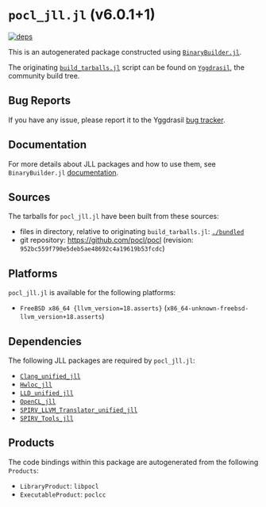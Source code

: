 # `pocl_jll.jl` (v6.0.1+1)

[![deps](https://juliahub.com/docs/pocl_jll/deps.svg)](https://juliahub.com/ui/Packages/General/pocl_jll/)

This is an autogenerated package constructed using [`BinaryBuilder.jl`](https://github.com/JuliaPackaging/BinaryBuilder.jl).

The originating [`build_tarballs.jl`](https://github.com/JuliaPackaging/Yggdrasil/blob/488e53c81571148b9f06ecdad4fcf0c6f63be776/P/pocl/pocl@6/build_tarballs.jl) script can be found on [`Yggdrasil`](https://github.com/JuliaPackaging/Yggdrasil/), the community build tree.

## Bug Reports

If you have any issue, please report it to the Yggdrasil [bug tracker](https://github.com/JuliaPackaging/Yggdrasil/issues).

## Documentation

For more details about JLL packages and how to use them, see `BinaryBuilder.jl` [documentation](https://docs.binarybuilder.org/stable/jll/).

## Sources

The tarballs for `pocl_jll.jl` have been built from these sources:

* files in directory, relative to originating `build_tarballs.jl`: [`./bundled`](https://github.com/JuliaPackaging/Yggdrasil/tree/488e53c81571148b9f06ecdad4fcf0c6f63be776/P/pocl/pocl@6/bundled)
* git repository: https://github.com/pocl/pocl (revision: `952bc559f790e5deb5ae48692c4a19619b53fcdc`)

## Platforms

`pocl_jll.jl` is available for the following platforms:

* `FreeBSD x86_64 {llvm_version=18.asserts}` (`x86_64-unknown-freebsd-llvm_version+18.asserts`)

## Dependencies

The following JLL packages are required by `pocl_jll.jl`:

* [`Clang_unified_jll`](https://github.com/JuliaBinaryWrappers/Clang_unified_jll.jl)
* [`Hwloc_jll`](https://github.com/JuliaBinaryWrappers/Hwloc_jll.jl)
* [`LLD_unified_jll`](https://github.com/JuliaBinaryWrappers/LLD_unified_jll.jl)
* [`OpenCL_jll`](https://github.com/JuliaBinaryWrappers/OpenCL_jll.jl)
* [`SPIRV_LLVM_Translator_unified_jll`](https://github.com/JuliaBinaryWrappers/SPIRV_LLVM_Translator_unified_jll.jl)
* [`SPIRV_Tools_jll`](https://github.com/JuliaBinaryWrappers/SPIRV_Tools_jll.jl)

## Products

The code bindings within this package are autogenerated from the following `Products`:

* `LibraryProduct`: `libpocl`
* `ExecutableProduct`: `poclcc`
